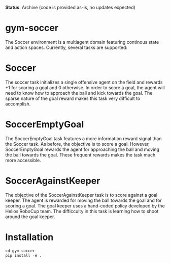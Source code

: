 **Status**: Archive (code is provided as-is, no updates expected)

# gym-soccer
The Soccer environment is a multiagent domain featuring continous state and action spaces. Currently, several tasks are supported:
# Soccer
The soccer task initializes a single offensive agent on the field and rewards +1 for scoring a goal and 0 otherwise. In order to score a goal, the agent will need to know how to approach the ball and kick towards the goal. The sparse nature of the goal reward makes this task very difficult to accomplish.
# SoccerEmptyGoal
The SoccerEmptyGoal task features a more information reward signal than the Soccer task. As before, the objective is to score a goal. However, SoccerEmptyGoal rewards the agent for approaching the ball and moving the ball towards the goal. These frequent rewards makes the task much more accessible.
# SoccerAgainstKeeper
The objective of the SoccerAgainstKeeper task is to score against a goal keeper. The agent is rewarded for moving the ball towards the goal and for scoring a goal. The goal keeper uses a hand-coded policy developed by the Helios RoboCup team. The difficculty in this task is learning how to shoot around the goal keeper.
# Installation
```python
cd gym-soccer
pip install -e .
```